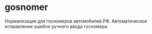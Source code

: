 # gosnomer
 Нормализация для госномеров автомобилей РФ. Автоматическое исправление ошибок ручного ввода госномера.
